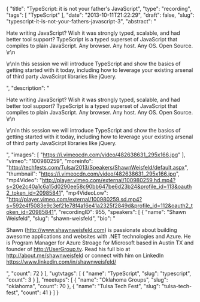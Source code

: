 {
  "title": "TypeScript: it is not your father's JavaScript",
  "type": "recording",
  "tags": [
    "TypeScript"
  ],
  "date": "2013-10-11T21:22:29",
  "draft": false,
  "slug": "typescript-it-is-not-your-fathers-javascript-3",
  "abstract": "<p>Hate writing JavaScript? Wish it was strongly typed, scalable, and had better tool support? TypeScript is a typed superset of JavaScript that compiles to plain JavaScript. Any browser. Any host. Any OS. Open Source. \r\n</p><p>\r\nIn this session we will introduce TypeScript and show the basics of getting started with it today, including how to leverage your existing arsenal of third party JavaScirpt libraries like jQuery.</p>",
  "description": "<p>Hate writing JavaScript? Wish it was strongly typed, scalable, and had better tool support? TypeScript is a typed superset of JavaScript that compiles to plain JavaScript. Any browser. Any host. Any OS. Open Source. \r\n</p><p>\r\nIn this session we will introduce TypeScript and show the basics of getting started with it today, including how to leverage your existing arsenal of third party JavaScirpt libraries like jQuery.</p>",
  "images": [
    "https://i.vimeocdn.com/video/482638631_295x166.jpg"
  ],
  "vimeo": "100980259",
  "moreinfo": "http://techfests.com/Tulsa/2013/Speakers/ShawnWeisfeld/default.aspx",
  "thumbnail": "https://i.vimeocdn.com/video/482638631_295x166.jpg",
  "mp4Video": "http://player.vimeo.com/external/100980259.hd.mp4?s=20e2c40a1c6a15d0290ee58c90bb647be6d23b24&profile_id=113&oauth2_token_id=20985841",
  "mp4VideoLow": "http://player.vimeo.com/external/100980259.sd.mp4?s=592e4f5083e9c3ef21e78f4a16e41a2325f2849d&profile_id=112&oauth2_token_id=20985841",
  "recordingID": 955,
  "speakers": [
    {
      "name": "Shawn Weisfeld",
      "slug": "shawn-weisfeld",
      "bio": "<p>Shawn (http://www.shawnweisfeld.com) is passionate about building awesome applications and websites with .NET technologies and Azure. He is Program Manager for Azure Stroage for Microsoft based in Austin TX and founder of http://UserGroup.tv. Read his full bio at http://about.me/shawnweisfeld or connect with him on LinkedIn https://www.linkedin.com/in/shawnweisfeld/</p>",
      "count": 72
    }
  ],
  "ugtvtags": [
    {
      "name": "TypeScript",
      "slug": "typescript",
      "count": 3
    }
  ],
  "meetups": [
    {
      "name": "Oklahoma Groups",
      "slug": "oklahoma",
      "count": 70
    },
    {
      "name": "Tulsa Tech Fest",
      "slug": "tulsa-tech-fest",
      "count": 41
    }
  ]
}